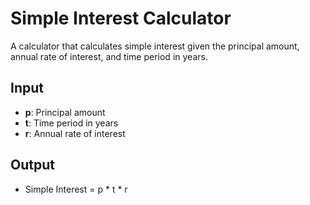 # Simple Interest Calculator

A calculator that calculates simple interest given the principal amount, annual rate of interest, and time period in years.

## Input
- **p**: Principal amount
- **t**: Time period in years
- **r**: Annual rate of interest

## Output
- Simple Interest = p * t * r
